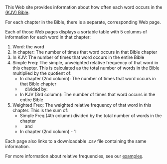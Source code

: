 <p>
	This Web site provides information about how often each word occurs in the <a href="https://ebible.org/Scriptures/eng-kjv_readaloud.zip">(KJV) Bible</a>.
</p>
<p>
	For each chapter in the Bible, there is a separate, corresponding Web page.
</p>
<p>
	Each of those Web pages displays a sortable table with 5 columns of information for each word in that chapter:
	<ol>
		<li>Word: the word</li>
		<li>In chapter: The number of times that word occurs in that Bible chapter</li>
		<li>In KJV: The number of times that word occurs in the entire Bible</li>
		<li>Simple Freq: The simple, unweighted relative frequency of that word in this chapter. This is calculated as the total number of words in the Bible multiplied by the quotient of:
			<ul class="indentation-list">
				<li>In chapter (2nd column): The number of times that word occurs in that Bible chapter</li>
				<li>&nbsp;&nbsp;&nbsp;&nbsp;divided by:</li>
				<li>In KJV (3rd column): The number of times that word occurs in the entire Bible</li>
			</ul>
		</li>
		<li>Weighted Freq: The weighted relative frequency of that word in this chapter. This is the sum of:
			<ul class="indentation-list">
				<li>Simple Freq (4th column) divided by the total number of words in the chapter</li>
				<li>&nbsp;&nbsp;&nbsp;&nbsp;and</li>
				<li>In chapter (2nd column) - 1</li>
			</ul>
		</li>
	</ol>
</p>
<p>
	Each page also links to a downloadable .csv file containing the same information.
</p>

For more information about relative frequencies, see our [examples](examples.md). 
